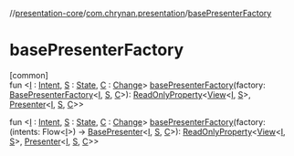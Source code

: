 //[presentation-core](../../index.md)/[com.chrynan.presentation](index.md)/[basePresenterFactory](base-presenter-factory.md)

# basePresenterFactory

[common]\
fun &lt;[I](base-presenter-factory.md) : [Intent](-intent/index.md), [S](base-presenter-factory.md) : [State](-state/index.md), [C](base-presenter-factory.md) : [Change](-change/index.md)&gt; [basePresenterFactory](base-presenter-factory.md)(factory: [BasePresenterFactory](-base-presenter-factory/index.md)&lt;[I](base-presenter-factory.md), [S](base-presenter-factory.md), [C](base-presenter-factory.md)&gt;): [ReadOnlyProperty](https://kotlinlang.org/api/latest/jvm/stdlib/kotlin.properties/-read-only-property/index.html)&lt;[View](-view/index.md)&lt;[I](base-presenter-factory.md), [S](base-presenter-factory.md)&gt;, [Presenter](-presenter/index.md)&lt;[I](base-presenter-factory.md), [S](base-presenter-factory.md), [C](base-presenter-factory.md)&gt;&gt;

fun &lt;[I](base-presenter-factory.md) : [Intent](-intent/index.md), [S](base-presenter-factory.md) : [State](-state/index.md), [C](base-presenter-factory.md) : [Change](-change/index.md)&gt; [basePresenterFactory](base-presenter-factory.md)(factory: (intents: Flow&lt;[I](base-presenter-factory.md)&gt;) -&gt; [BasePresenter](-base-presenter/index.md)&lt;[I](base-presenter-factory.md), [S](base-presenter-factory.md), [C](base-presenter-factory.md)&gt;): [ReadOnlyProperty](https://kotlinlang.org/api/latest/jvm/stdlib/kotlin.properties/-read-only-property/index.html)&lt;[View](-view/index.md)&lt;[I](base-presenter-factory.md), [S](base-presenter-factory.md)&gt;, [Presenter](-presenter/index.md)&lt;[I](base-presenter-factory.md), [S](base-presenter-factory.md), [C](base-presenter-factory.md)&gt;&gt;

